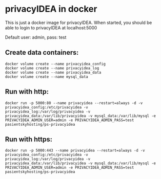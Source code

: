 privacyIDEA in docker
=====================

This is just a docker image for privacyIDEA. When started, you should be able to login to privacyIDEA at localhost:5000

Default user: admin, pass: test

Create data containers:
-----------------------
```
docker volume create --name privacyidea_config
docker volume create --name privacyidea_log
docker volume create --name privacyidea_data
docker volume create --name mysql_data
```

Run with http:
--------------
```
docker run -p 5000:80 --name privacyidea --restart=always -d -v privacyidea_config:/etc/privacyidea -v privacyidea_log:/var/log/privacyidea -v privacyidea_data:/var/lib/privacyidea -v mysql_data:/var/lib/mysql -e PRIVACYIDEA_ADMIN_USER=admin -e PRIVACYIDEA_ADMIN_PASS=test pasientskyhosting/ps-privacyidea
```

Run with https:
---------------
```
docker run -p 5000:443 --name privacyidea --restart=always -d -v privacyidea_config:/etc/privacyidea -v privacyidea_log:/var/log/privacyidea -v privacyidea_data:/var/lib/privacyidea -v mysql_data:/var/lib/mysql -e PRIVACYIDEA_ADMIN_USER=admin -e PRIVACYIDEA_ADMIN_PASS=test pasientskyhosting/ps-privacyidea
```
